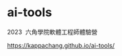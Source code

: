 # ai-tools
2023  六角學院軟體工程師體驗營

<a href="https://kappachang.github.io/ai-tools/" target="_blank">https://kappachang.github.io/ai-tools/</a>